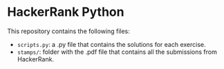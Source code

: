 # HackerRank Python

This repository contains the following files:
* `scripts.py`: a .py file that contains the solutions for each exercise.
* `stamps/`: folder with the .pdf file that contains all the submissions from HackerRank.
